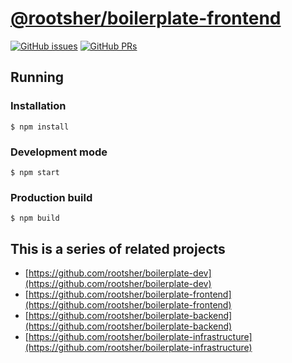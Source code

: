 # [@rootsher/boilerplate-frontend](https://github.com/rootsher/boilerplate-frontend)

[![GitHub issues](https://img.shields.io/github/issues/rootsher/boilerplate-frontend.svg)](https://github.com/rootsher/boilerplate-frontend/issues)
[![GitHub PRs](https://img.shields.io/github/issues-pr/rootsher/boilerplate-frontend.svg)](https://github.com/rootsher/boilerplate-frontend/pulls)

## Running

### Installation

```shell
$ npm install
```

### Development mode

```shell
$ npm start
```

### Production build

```shell
$ npm build
```

## This is a series of related projects

* [https://github.com/rootsher/boilerplate-dev](https://github.com/rootsher/boilerplate-dev)
* [https://github.com/rootsher/boilerplate-frontend](https://github.com/rootsher/boilerplate-frontend)
* [https://github.com/rootsher/boilerplate-backend](https://github.com/rootsher/boilerplate-backend)
* [https://github.com/rootsher/boilerplate-infrastructure](https://github.com/rootsher/boilerplate-infrastructure)
